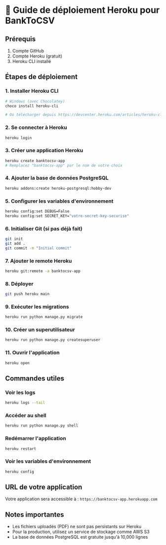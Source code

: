 # 🚀 Guide de déploiement Heroku pour BankToCSV

## Prérequis
1. Compte GitHub
2. Compte Heroku (gratuit)
3. Heroku CLI installé

## Étapes de déploiement

### 1. Installer Heroku CLI
```bash
# Windows (avec Chocolatey)
choco install heroku-cli

# Ou télécharger depuis https://devcenter.heroku.com/articles/heroku-cli
```

### 2. Se connecter à Heroku
```bash
heroku login
```

### 3. Créer une application Heroku
```bash
heroku create banktocsv-app
# Remplacez "banktocsv-app" par le nom de votre choix
```

### 4. Ajouter la base de données PostgreSQL
```bash
heroku addons:create heroku-postgresql:hobby-dev
```

### 5. Configurer les variables d'environnement
```bash
heroku config:set DEBUG=False
heroku config:set SECRET_KEY="votre-secret-key-securise"
```

### 6. Initialiser Git (si pas déjà fait)
```bash
git init
git add .
git commit -m "Initial commit"
```

### 7. Ajouter le remote Heroku
```bash
heroku git:remote -a banktocsv-app
```

### 8. Déployer
```bash
git push heroku main
```

### 9. Exécuter les migrations
```bash
heroku run python manage.py migrate
```

### 10. Créer un superutilisateur
```bash
heroku run python manage.py createsuperuser
```

### 11. Ouvrir l'application
```bash
heroku open
```

## Commandes utiles

### Voir les logs
```bash
heroku logs --tail
```

### Accéder au shell
```bash
heroku run python manage.py shell
```

### Redémarrer l'application
```bash
heroku restart
```

### Voir les variables d'environnement
```bash
heroku config
```

## URL de votre application
Votre application sera accessible à : `https://banktocsv-app.herokuapp.com`

## Notes importantes
- Les fichiers uploadés (PDF) ne sont pas persistants sur Heroku
- Pour la production, utilisez un service de stockage comme AWS S3
- La base de données PostgreSQL est gratuite jusqu'à 10,000 lignes
